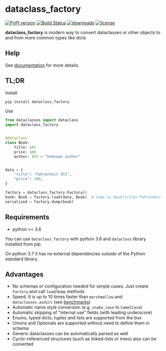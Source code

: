 # dataclass_factory

[![PyPI version](https://badge.fury.io/py/dataclass-factory.svg)](https://badge.fury.io/py/dataclass-factory)
[![Build Status](https://travis-ci.org/Tishka17/dataclass_factory.svg?branch=master)](https://travis-ci.org/Tishka17/dataclass_factory)
[![downloads](https://img.shields.io/pypi/dm/dataclass_factory.svg)](https://pypistats.org/packages/dataclass_factory)
[![license](https://img.shields.io/github/license/Tishka17/dataclass_factory.svg)](https://github.com/Tishka17/dataclass_factory/blob/master/LICENSE)

**dataclass_factory** is modern way to convert dataclasses or other objects to and from more common types like dicts

## Help

See [documentation](https://dataclass-factory.readthedocs.io/) for more details.

## TL;DR

Install
```bash
pip install dataclass_factory
```

Use
```python
from dataclasses import dataclass
import dataclass_factory


@dataclass
class Book:
    title: str
    price: int
    author: str = "Unknown author"


data = {
    "title": "Fahrenheit 451",
    "price": 100,
}

factory = dataclass_factory.Factory()
book: Book = factory.load(data, Book)  # Same as Book(title="Fahrenheit 451", price=100)
serialized = factory.dump(book) 
``` 

## Requirements

* python >= 3.6

You can use `dataclass_factory` with python 3.6 and `dataclass` library installed from pip. 

On python 3.7 it has no external dependencies outside of the Python standard library.

## Advantages

* No schemas or configuration needed for simple cases. Just create `Factory` and call `load`/`dump` methods
* Speed. It is up to 10 times faster than `marshmallow` and `dataclasses.asdict` (see [benchmarks](benchmarks))
* Automatic name style conversion (e.g. `snake_case` to `CamelCase`)
* Automatic skipping of "internal use" fields (with leading underscore)
* Enums, typed dicts, tuples and lists are supported from the box
* Unions and Optionals are supported without need to define them in schema
* Generic dataclasses can be automatically parsed as well
* Cyclic-referenced structures (such as linked-lists or trees) also can be converted
